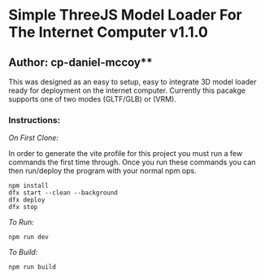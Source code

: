 # Simple ThreeJS Model Loader For The Internet Computer v1.1.0
## Author: cp-daniel-mccoy**

This was designed as an easy to setup, easy to integrate 3D model loader ready for deployment on the internet computer. Currently this pacakge supports one of two modes (GLTF/GLB) or (VRM).

### Instructions:

*On First Clone:*

In order to generate the vite profile for this project you must run a few commands the first time through. Once you run these commands you can then run/deploy the program with your normal npm ops.

```
npm install
dfx start --clean --background
dfx deploy
dfx stop
```

*To Run:*
```
npm run dev
```

*To Build:*
```
npm run build
```

